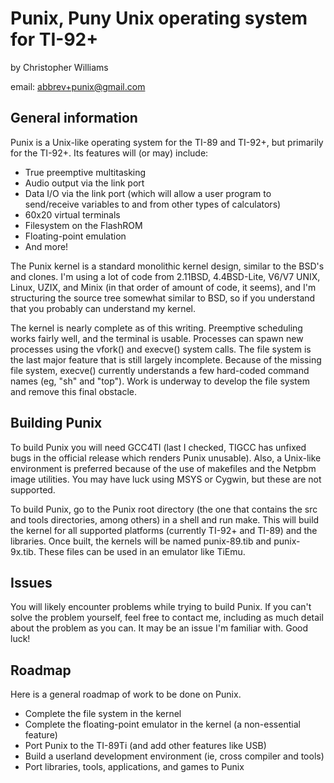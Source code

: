 Punix, Puny Unix operating system for TI-92+
============================================

by Christopher Williams

email: abbrev+punix@gmail.com

General information
-------------------

Punix is a Unix-like operating system for the TI-89 and TI-92+, but
primarily for the TI-92+. Its features will (or may) include:

* True preemptive multitasking
* Audio output via the link port
* Data I/O via the link port (which will allow a user program to
  send/receive variables to and from other types of calculators)
* 60x20 virtual terminals
* Filesystem on the FlashROM
* Floating-point emulation
* And more!

The Punix kernel is a standard monolithic kernel design, similar to the
BSD's and clones. I'm using a lot of code from 2.11BSD, 4.4BSD-Lite,
V6/V7 UNIX, Linux, UZIX, and Minix (in that order of amount of code, it
seems), and I'm structuring the source tree somewhat similar to BSD, so
if you understand that you probably can understand my kernel.

The kernel is nearly complete as of this writing. Preemptive scheduling
works fairly well, and the terminal is usable. Processes can spawn new
processes using the vfork() and execve() system calls. The file system
is the last major feature that is still largely incomplete. Because of
the missing file system, execve() currently understands a few hard-coded
command names (eg, "sh" and "top"). Work is underway to develop the file
system and remove this final obstacle.

Building Punix
--------------

To build Punix you will need GCC4TI (last I checked, TIGCC has unfixed
bugs in the official release which renders Punix unusable). Also, a
Unix-like environment is preferred because of the use of makefiles and
the Netpbm image utilities. You may have luck using MSYS or Cygwin, but
these are not supported.

To build Punix, go to the Punix root directory (the one that contains
the src and tools directories, among others) in a shell and run make.
This will build the kernel for all supported platforms (currently TI-92+
and TI-89) and the libraries. Once built, the kernels will be named
punix-89.tib and punix-9x.tib. These files can be used in an emulator
like TiEmu.

Issues
------

You will likely encounter problems while trying to build Punix. If you
can't solve the problem yourself, feel free to contact me, including as
much detail about the problem as you can. It may be an issue I'm
familiar with. Good luck!

Roadmap
-------

Here is a general roadmap of work to be done on Punix.

* Complete the file system in the kernel
* Complete the floating-point emulator in the kernel (a non-essential
  feature)
* Port Punix to the TI-89Ti (and add other features like USB)
* Build a userland development environment (ie, cross compiler and
  tools)
* Port libraries, tools, applications, and games to Punix

